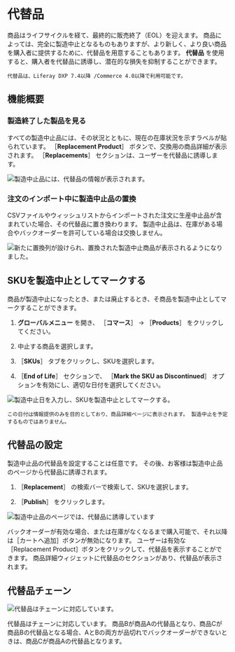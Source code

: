 # 代替品

商品はライフサイクルを経て、最終的に販売終了（EOL）を迎えます。 商品によっては、完全に製造中止となるものもありますが、より新しく、より良い商品を購入者に提供するために、代替品を用意することもあります。 **代替品** を使用すると、購入者を代替品に誘導し、潜在的な損失を抑制することができます。

```{note}
代替品は、Liferay DXP 7.4以降 /Commerce 4.0以降で利用可能です。
```

## 機能概要

### 製造終了した製品を見る

すべての製造中止品には、その状況とともに、現在の在庫状況を示すラベルが貼られています。 ［**Replacement Product**］ ボタンで、交換用の商品詳細が表示されます。 ［**Replacements**］ セクションは、ユーザーを代替品に誘導します。

![製造中止品には、代替品の情報が表示されます。](./replacement-products/images/01.gif)

### 注文のインポート中に製造中止品の置換

CSVファイルやウィッシュリストからインポートされた注文に生産中止品が含まれていた場合、その代替品に置き換わります。 製造中止品は、在庫がある場合やバックオーダーを許可している場合は交換しません。

![新たに置換列が設けられ、置換された製造中止商品が表示されるようになりました。](./replacement-products/images/02.png)


<!-- TO BE ADDED ONCE FEATURE IS AVAILABLE

### Searching for a discontinued product and viewing the replacement

[Screenshot]
-->

## SKUを製造中止としてマークする

商品が製造中止になったとき、または廃止するとき、そ商品を製造中止としてマークすることができます。

1. **グローバルメニュー** を開き、 ［**コマース**］ &rarr; ［**Products**］ をクリックしてください。

1. 中止する商品を選択します。

1. ［**SKUs**］ タブをクリックし、SKUを選択します。

1. ［**End of Life**］ セクションで、 ［**Mark the SKU as Discontinued**］ オプションを有効にし、適切な日付を選択してください。

![製造中止日を入力し、SKUを製造中止としてマークする。](./replacement-products/images/03.png)

```{important}
この日付は情報提供のみを目的としており、商品詳細ページに表示されます。 製造中止を予定するものではありません。
```

## 代替品の設定

製造中止品の代替品を設定することは任意です。 その後、お客様は製造中止品のページから代替品に誘導されます。

1. ［**Replacement**］ の検索バーで検索して、SKUを選択します。

1. ［**Publish**］ をクリックします。

![製造中止品のページでは、代替品に誘導しています](./replacement-products/images/04.png)

バックオーダーが有効な場合、または在庫がなくなるまで購入可能で、それ以降は［カートへ追加］ボタンが無効になります。 ユーザーは有効な［Replacement Product］ボタンをクリックして、代替品を表示することができます。 商品詳細ウィジェットに代替品のセクションがあり、代替品が表示されます。

## 代替品チェーン

![代替品はチェーンに対応しています。](./replacement-products/images/05.png)

代替品はチェーンに対応しています。 商品Bが商品Aの代替品となり、商品Cが商品Bの代替品となる場合、AとBの両方が品切れでバックオーダーができないときは、商品Cが商品Aの代替品となります。
